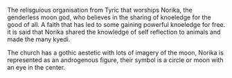 The relisguious organisation from Tyric that worships Norika, the genderless moon god, who believes in the sharing of knoeledge for the good of all. A faith that has led to some gaining powerful knoeledge for free. it is said that Norika shared the knowledge of self reflection to animals and made the many kyedi. 

The church has a gothic aestetic with lots of imagery of the moon, Norika is represented as an androgenous figure, their symbol is a circle or moon with an eye in the center. 
